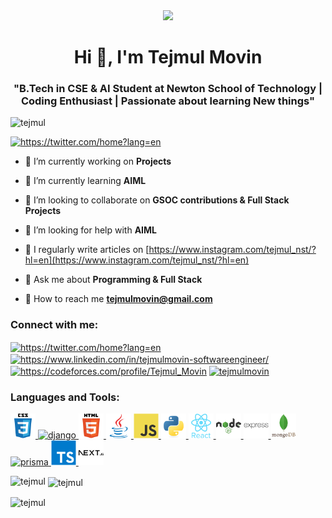<div align="center">
  <img src="https://i.pinimg.com/originals/bc/87/e5/bc87e5124f8d2cfe810d403adc96ad01.gif"/>
</div>
<h1 align="center">Hi 👋, I'm Tejmul Movin</h1>
<h3 align="center">"B.Tech in CSE & AI Student at Newton School of Technology | Coding Enthusiast | Passionate about learning New things"</h3>

<p align="left"> <img src="https://komarev.com/ghpvc/?username=tejmul&label=Profile%20views&color=0e75b6&style=flat" alt="tejmul" /> </p>

<p align="left"> <a href="https://twitter.com/https://twitter.com/home?lang=en" target="blank"><img src="https://img.shields.io/twitter/follow/https://twitter.com/home?lang=en?logo=twitter&style=for-the-badge" alt="https://twitter.com/home?lang=en" /></a> </p>

- 🔹 I’m currently working on **Projects**

- 🌱 I’m currently learning **AIML**

- 👯 I’m looking to collaborate on **GSOC contributions & Full Stack Projects**

- 🤝 I’m looking for help with **AIML**

- 📝 I regularly write articles on [https://www.instagram.com/tejmul_nst/?hl=en](https://www.instagram.com/tejmul_nst/?hl=en)

- 💌 Ask me about **Programming & Full Stack**

- 📧 How to reach me **tejmulmovin@gmail.com**

<h3 align="left">Connect with me:</h3>
<p align="left">
<a href="https://twitter.com/https://twitter.com/home?lang=en" target="blank"><img align="center" src="https://raw.githubusercontent.com/rahuldkjain/github-profile-readme-generator/master/src/images/icons/Social/twitter.svg" alt="https://twitter.com/home?lang=en" height="30" width="40" /></a>
<a href="https://linkedin.com/in/https://www.linkedin.com/in/tejmulmovin-softwareengineer/" target="blank"><img align="center" src="https://raw.githubusercontent.com/rahuldkjain/github-profile-readme-generator/master/src/images/icons/Social/linked-in-alt.svg" alt="https://www.linkedin.com/in/tejmulmovin-softwareengineer/" height="30" width="40" /></a>
<a href="https://codeforces.com/profile/Tejmul_Movin" target="blank"><img align="center" src="https://raw.githubusercontent.com/rahuldkjain/github-profile-readme-generator/master/src/images/icons/Social/codeforces.svg" alt="https://codeforces.com/profile/Tejmul_Movin" height="30" width="40" /></a>
<a href="https://www.leetcode.com/tejmulmovin" target="blank"><img align="center" src="https://raw.githubusercontent.com/rahuldkjain/github-profile-readme-generator/master/src/images/icons/Social/leet-code.svg" alt="tejmulmovin" height="30" width="40" /></a>
</p>

<h3 align="left">Languages and Tools:</h3>
<p align="left"> <a href="https://www.w3schools.com/cpp/" target="_blank" rel="noreferrer"> <img src="https://raw.githubusercontent.com/devicons/devicon/master/icons/css3/css3-original-wordmark.svg" alt="css3" width="40" height="40"/> </a> <a href="https://www.djangoproject.com/" target="_blank" rel="noreferrer"> <img src="https://cdn.worldvectorlogo.com/logos/django.svg" alt="django" width="40" height="40"/> </a> <a href="https://www.w3.org/html/" target="_blank" rel="noreferrer"> <img src="https://raw.githubusercontent.com/devicons/devicon/master/icons/html5/html5-original-wordmark.svg" alt="html5" width="40" height="40"/> </a> <a href="https://www.java.com" target="_blank" rel="noreferrer"> <img src="https://raw.githubusercontent.com/devicons/devicon/master/icons/java/java-original.svg" alt="java" width="40" height="40"/> </a> <a href="https://developer.mozilla.org/en-US/docs/Web/JavaScript" target="_blank" rel="noreferrer"> <img src="https://raw.githubusercontent.com/devicons/devicon/master/icons/javascript/javascript-original.svg" alt="javascript" width="40" height="40"/> </a> <a href="https://www.python.org" target="_blank" rel="noreferrer"> <img src="https://raw.githubusercontent.com/devicons/devicon/master/icons/python/python-original.svg" alt="python" width="40" height="40"/> </a> <a href="https://reactjs.org/" target="_blank" rel="noreferrer"> <img src="https://raw.githubusercontent.com/devicons/devicon/master/icons/react/react-original-wordmark.svg" alt="react" width="40" height="40"/> </a> <a href="https://nodejs.org/" target="_blank" rel="noreferrer"> <img src="https://raw.githubusercontent.com/devicons/devicon/master/icons/nodejs/nodejs-original-wordmark.svg" alt="nodejs" width="40" height="40"/> </a> <a href="https://expressjs.com/" target="_blank" rel="noreferrer"> <img src="https://raw.githubusercontent.com/devicons/devicon/master/icons/express/express-original-wordmark.svg" alt="express" width="40" height="40"/> </a> <a href="https://www.mongodb.com/" target="_blank" rel="noreferrer"> <img src="https://raw.githubusercontent.com/devicons/devicon/master/icons/mongodb/mongodb-original-wordmark.svg" alt="mongodb" width="40" height="40"/> </a> <a href="https://www.prisma.io/" target="_blank" rel="noreferrer"> <img src="https://avatars.githubusercontent.com/u/17219288?s=280&v=4" alt="prisma" width="40" height="40"/> </a> <a href="https://www.typescriptlang.org/" target="_blank" rel="noreferrer"> <img src="https://raw.githubusercontent.com/devicons/devicon/master/icons/typescript/typescript-original.svg" alt="typescript" width="40" height="40"/> </a> <a href="https://nextjs.org/" target="_blank" rel="noreferrer"> <img src="https://raw.githubusercontent.com/devicons/devicon/master/icons/nextjs/nextjs-original-wordmark.svg" alt="nextjs" width="40" height="40"/> </a></p>

<p><img align="left" src="https://github-readme-stats.vercel.app/api/top-langs?username=tejmul&show_icons=true&locale=en&layout=compact" alt="tejmul" /></p>

<p>&nbsp;<img align="center" src="https://github-readme-stats.vercel.app/api?username=tejmul&show_icons=true&locale=en" alt="tejmul" /></p>

<p><img align="center" src="https://github-readme-streak-stats.herokuapp.com/?user=tejmul&" alt="tejmul" /></p>
